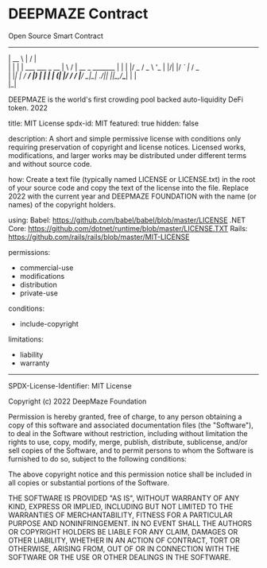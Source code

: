 # DEEPMAZE Contract
Open Source Smart Contract

  _____                  __  __               
 |  __ \                |  \/  |              
 | |  | | ___  ___ _ __ | \  / | __ _ _______ 
 | |  | |/ _ \/ _ \ '_ \| |\/| |/ _` |_  / _ \
 | |__| |  __/  __/ |_) | |  | | (_| |/ /  __/
 |_____/ \___|\___| .__/|_|  |_|\__,_/___\___|
                  | |                         
                  |_|              

DEEPMAZE is the world's first crowding pool backed auto-liquidity DeFi token.
2022


title: MIT License
spdx-id: MIT
featured: true
hidden: false

description: A short and simple permissive license with conditions only requiring preservation of copyright and license notices. Licensed works, modifications, and larger works may be distributed under different terms and without source code.

how: Create a text file (typically named LICENSE or LICENSE.txt) in the root of your source code and copy the text of the license into the file. Replace 2022 with the current year and DEEPMAZE FOUNDATION with the name (or names) of the copyright holders.

using:
  Babel: https://github.com/babel/babel/blob/master/LICENSE
  .NET Core: https://github.com/dotnet/runtime/blob/master/LICENSE.TXT
  Rails: https://github.com/rails/rails/blob/master/MIT-LICENSE

permissions:
  - commercial-use
  - modifications
  - distribution
  - private-use

conditions:
  - include-copyright

limitations:
  - liability
  - warranty

---

SPDX-License-Identifier: MIT License

Copyright (c) 2022 DeepMaze Foundation

Permission is hereby granted, free of charge, to any person obtaining a copy
of this software and associated documentation files (the "Software"), to deal
in the Software without restriction, including without limitation the rights
to use, copy, modify, merge, publish, distribute, sublicense, and/or sell
copies of the Software, and to permit persons to whom the Software is
furnished to do so, subject to the following conditions:

The above copyright notice and this permission notice shall be included in all
copies or substantial portions of the Software.

THE SOFTWARE IS PROVIDED "AS IS", WITHOUT WARRANTY OF ANY KIND, EXPRESS OR
IMPLIED, INCLUDING BUT NOT LIMITED TO THE WARRANTIES OF MERCHANTABILITY,
FITNESS FOR A PARTICULAR PURPOSE AND NONINFRINGEMENT. IN NO EVENT SHALL THE
AUTHORS OR COPYRIGHT HOLDERS BE LIABLE FOR ANY CLAIM, DAMAGES OR OTHER
LIABILITY, WHETHER IN AN ACTION OF CONTRACT, TORT OR OTHERWISE, ARISING FROM,
OUT OF OR IN CONNECTION WITH THE SOFTWARE OR THE USE OR OTHER DEALINGS IN THE
SOFTWARE.
